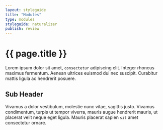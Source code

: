 ```yaml
---
layout: styleguide
title: "Modules"
type: modules
styleguide: naturalizer
publish: review
---
```


# {{ page.title }}
Lorem ipsum dolor sit amet, `consectetur` adipiscing elit. Integer rhoncus maximus fermentum. Aenean ultrices euismod dui nec suscipit. Curabitur mattis ligula ac hendrerit posuere. 

## Sub Header
Vivamus a dolor vestibulum, molestie nunc vitae, sagittis justo. Vivamus condimentum, turpis ut tempor viverra, mauris augue hendrerit mauris, ut placerat velit neque eget ligula. Mauris placerat sapien `sit` amet consectetur ornare. 